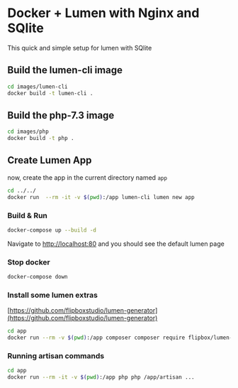 # Docker + Lumen with Nginx and SQlite

This quick and simple setup for lumen with SQlite

## Build the lumen-cli image

```bash
cd images/lumen-cli
docker build -t lumen-cli .
```

## Build the php-7.3 image

```bash
cd images/php
docker build -t php .
```

## Create Lumen App

now, create the app in the current  directory named `app`

```bash
cd ../../
docker run  --rm -it -v $(pwd):/app lumen-cli lumen new app
```

### Build & Run

```bash
docker-compose up --build -d
```

Navigate to [http://localhost:80](http://localhost:80) and you should see the default lumen page


### Stop docker

```bash
docker-compose down
```

### Install some lumen extras
[https://github.com/flipboxstudio/lumen-generator](https://github.com/flipboxstudio/lumen-generator)

```bash
cd app
docker run --rm -v $(pwd):/app composer composer require flipbox/lumen-generator
```

### Running artisan commands

```bash
cd app
docker run --rm -it -v $(pwd):/app php php /app/artisan ...
```

